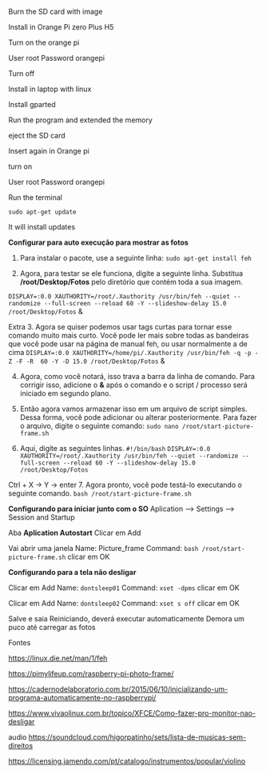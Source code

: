 <!--
**Configurar do desligamento de tela**
1. Para desativar o apagamento da tela, abra o arquivo lightdm.conf .
`sudo nano /etc/lightdm/lightdm.conf`

2. Agora, aqui, adicione a seguinte linha em qualquer lugar abaixo da linha [SeatsDefaults] .
`xserver-command=X -s 0 –dpms`

3. Salve e saia pressionando ctrl + x e depois y .

4. Agora, reinicie o Pi e a tela não deverá mais se desligar após 10 minutos de inatividade. Para reiniciar, execute o seguinte:
`sudo reboot`
-->

Burn the SD card with image

Install in Orange Pi zero Plus H5

Turn on the orange pi

User root
Password orangepi

Turn off

Install in laptop with linux

Install gparted

Run the program and extended the memory

eject the SD card

Insert again in Orange pi

turn on
 
User root
Password orangepi

Run the terminal

`sudo apt-get update`

It will install updates




**Configurar para auto execução para mostrar as fotos**
1. Para instalar o pacote, use a seguinte linha:
`sudo apt-get install feh`

2. Agora, para testar se ele funciona, digite a seguinte linha. Substitua **/root/Desktop/Fotos** pelo diretório que contém toda a sua imagem.

`DISPLAY=:0.0 XAUTHORITY=/root/.Xauthority /usr/bin/feh --quiet --randomize --full-screen --reload 60 -Y --slideshow-delay 15.0 /root/Desktop/Fotos` &

Extra 3. Agora se quiser podemos usar tags curtas para tornar esse comando muito mais curto. Você pode ler mais sobre todas as bandeiras que você pode usar na página de manual feh, ou usar normalmente a de cima
`DISPLAY=:0.0 XAUTHORITY=/home/pi/.Xauthority /usr/bin/feh -q -p -Z -F -R  60 -Y -D 15.0 /root/Desktop/Fotos`  &


4. Agora, como você notará, isso trava a barra da linha de comando. Para corrigir isso, adicione o **&** após o comando e o script / processo será iniciado em segundo plano.

5. Então agora vamos armazenar isso em um arquivo de script simples. Dessa forma, você pode adicionar ou alterar posteriormente. Para fazer o arquivo, digite o seguinte comando:
`sudo nano /root/start-picture-frame.sh`

6. Aqui, digite as seguintes linhas.
`#!/bin/bash`
`DISPLAY=:0.0 XAUTHORITY=/root/.Xauthority /usr/bin/feh --quiet --randomize --full-screen --reload 60 -Y --slideshow-delay 15.0 /root/Desktop/Fotos`

Ctrl + X ->  Y  -> enter
7. Agora pronto, você pode testá-lo executando o seguinte comando.
`bash /root/start-picture-frame.sh`

**Configurando para iniciar junto com o SO**
Aplication --> Settings --> Session and Startup

Aba **Aplication Autostart**
Clicar em Add

Vai abrir uma janela
Name: Picture_frame
Command: `bash /root/start-picture-frame.sh`
clicar em OK

**Configurando para a tela não desligar**

Clicar em Add
Name: `dontsleep01`
Command:  `xset -dpms`
clicar em OK

Clicar em Add
Name: `dontsleep02` 
Command: `xset s off`
clicar em OK

<!--
No final do arquivo insira o comando que irá executar, por exemplo:
`bash /home/pi/start-picture-frame.sh &`       **&  é necessário**
-->

Salve e saia
Reiniciando, deverá executar automaticamente
Demora um puco até carregar as fotos 


Fontes 

https://linux.die.net/man/1/feh

https://pimylifeup.com/raspberry-pi-photo-frame/

https://cadernodelaboratorio.com.br/2015/06/10/inicializando-um-programa-automaticamente-no-raspberrypi/

https://www.vivaolinux.com.br/topico/XFCE/Como-fazer-pro-monitor-nao-desligar

audio
https://soundcloud.com/higorpatinho/sets/lista-de-musicas-sem-direitos

https://licensing.jamendo.com/pt/catalogo/instrumentos/popular/violino
